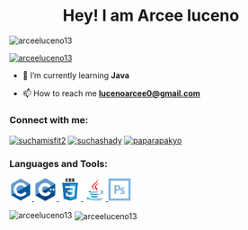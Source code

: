 <h1 align="center"><b>Hey! I am Arcee luceno</b></h1>
<p align="left"> <img src="https://komarev.com/ghpvc/?username=arceeluceno13&label=Profile%20views&color=0e75b6&style=flat" alt="arceeluceno13" /> </p>

<p align="left"> <a href="https://github.com/ryo-ma/github-profile-trophy"><img src="https://github-profile-trophy.vercel.app/?username=arceeluceno13" alt="arceeluceno13" /></a> </p>

- 🌱 I’m currently learning **Java**

- 📫 How to reach me **lucenoarcee0@gmail.com**

<h3 align="left">Connect with me:</h3>
<p align="left">
<a href="https://fb.com/suchamisfit2" target="blank"><img align="center" src="https://raw.githubusercontent.com/rahuldkjain/github-profile-readme-generator/master/src/images/icons/Social/facebook.svg" alt="suchamisfit2" height="30" width="40" /></a>
<a href="https://instagram.com/suchashady" target="blank"><img align="center" src="https://raw.githubusercontent.com/rahuldkjain/github-profile-readme-generator/master/src/images/icons/Social/instagram.svg" alt="suchashady" height="30" width="40" /></a>
<a href="https://discord.gg/paparapakyo" target="blank"><img align="center" src="https://raw.githubusercontent.com/rahuldkjain/github-profile-readme-generator/master/src/images/icons/Social/discord.svg" alt="paparapakyo" height="30" width="40" /></a>
</p>

<h3 align="left">Languages and Tools:</h3>
<p align="left"> <a href="https://www.cprogramming.com/" target="_blank" rel="noreferrer"> <img src="https://raw.githubusercontent.com/devicons/devicon/master/icons/c/c-original.svg" alt="c" width="40" height="40"/> </a> <a href="https://www.w3schools.com/cpp/" target="_blank" rel="noreferrer"> <img src="https://raw.githubusercontent.com/devicons/devicon/master/icons/cplusplus/cplusplus-original.svg" alt="cplusplus" width="40" height="40"/> </a> <a href="https://www.w3schools.com/css/" target="_blank" rel="noreferrer"> <img src="https://raw.githubusercontent.com/devicons/devicon/master/icons/css3/css3-original-wordmark.svg" alt="css3" width="40" height="40"/> </a> <a href="https://www.java.com" target="_blank" rel="noreferrer"> <img src="https://raw.githubusercontent.com/devicons/devicon/master/icons/java/java-original.svg" alt="java" width="40" height="40"/> </a> <a href="https://www.photoshop.com/en" target="_blank" rel="noreferrer"> <img src="https://raw.githubusercontent.com/devicons/devicon/master/icons/photoshop/photoshop-line.svg" alt="photoshop" width="40" height="40"/> </a> </p>

<p><img align="left" src="https://github-readme-stats.vercel.app/api/top-langs?username=arceeluceno13&show_icons=true&locale=en&layout=compact" alt="arceeluceno13" /></p>

<p>&nbsp;<img align="center" src="https://github-readme-stats.vercel.app/api?username=arceeluceno13&show_icons=true&locale=en" alt="arceeluceno13" /></p>
